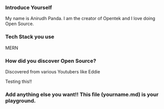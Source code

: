 ### Introduce Yourself
My name is Anirudh Panda. I am the creator of Opentek and I love doing Open Source.
### Tech Stack you use
MERN
### How did you discover Open Source?
Discovered from various Youtubers like Eddie 

Testing this!!

### Add anything else you want!! This file (yourname.md) is your playground.